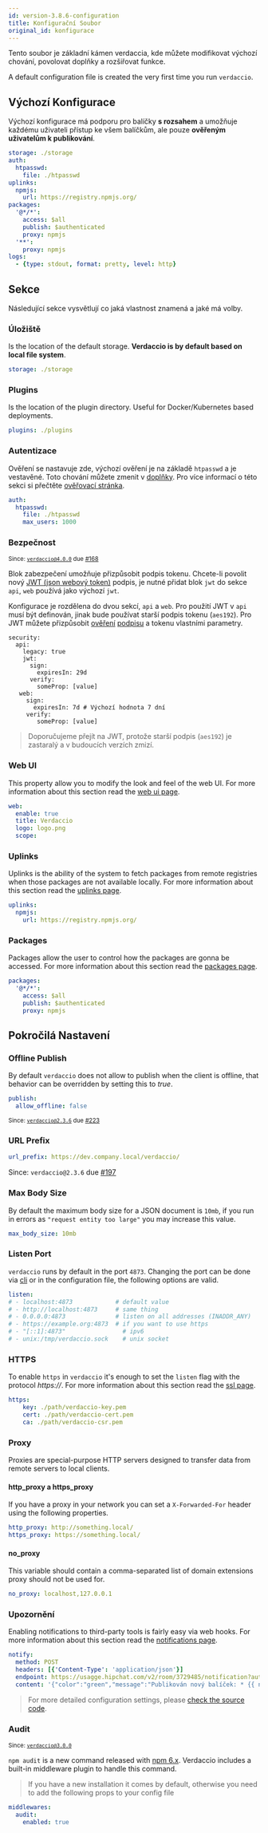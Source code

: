 ```yaml
---
id: version-3.8.6-configuration
title: Konfigurační Soubor
original_id: konfigurace
---
```


Tento soubor je základní kámen verdaccia, kde můžete modifikovat výchozí chování, povolovat doplňky a rozšiřovat funkce.

A default configuration file is created the very first time you run `verdaccio`.

## Výchozí Konfigurace

Výchozí konfigurace má podporu pro balíčky **s rozsahem** a umožňuje každému uživateli přístup ke všem balíčkům, ale pouze **ověřeným uživatelům k publikování**.

```yaml
storage: ./storage
auth:
  htpasswd:
    file: ./htpasswd
uplinks:
  npmjs:
    url: https://registry.npmjs.org/
packages:
  '@*/*':
    access: $all
    publish: $authenticated
    proxy: npmjs
  '**':
    proxy: npmjs
logs:
  - {type: stdout, format: pretty, level: http}
```

## Sekce

Následující sekce vysvětlují co jaká vlastnost znamená a jaké má volby.

### Úložiště

Is the location of the default storage. **Verdaccio is by default based on local file system**.

```yaml
storage: ./storage
```

### Plugins

Is the location of the plugin directory. Useful for Docker/Kubernetes based deployments.

```yaml
plugins: ./plugins
```

### Autentizace

Ověření se nastavuje zde, výchozí ověření je na základě `htpasswd` a je vestavěné. Toto chování můžete zmenit v [doplňky](plugins.md). Pro více informací o této sekci si přečtěte [ověřovací stránka](auth.md).

```yaml
auth:
  htpasswd:
    file: ./htpasswd
    max_users: 1000
```

### Bezpečnost

<small>Since: <code>verdaccio@4.0.0</code> due <a href="https://github.com/verdaccio/verdaccio/pull/168">#168</a></small>

Blok zabezpečení umožňuje přizpůsobit podpis tokenu. Chcete-li povolit nový [JWT (json webový token)](https://jwt.io/) podpis, je nutné přidat blok `jwt` do sekce `api`, `web` používá jako výchozí `jwt`.

Konfigurace je rozdělena do dvou sekcí, `api` a `web`. Pro použití JWT v `api` musí být definován, jinak bude používat starší podpis tokenu (`aes192`). Pro JWT můžete přizpůsobit [ověření](https://github.com/auth0/node-jsonwebtoken#jwtverifytoken-secretorpublickey-options-callback) [podpisu](https://github.com/auth0/node-jsonwebtoken#jwtsignpayload-secretorprivatekey-options-callback) a tokenu vlastními parametry.

    security:
      api:
        legacy: true
        jwt:
          sign:
            expiresIn: 29d
          verify:
            someProp: [value]
       web:
         sign:
           expiresIn: 7d # Výchozí hodnota 7 dní
         verify:
            someProp: [value]
    

> Doporučujeme přejít na JWT, protože starší podpis (`aes192`) je zastaralý a v budoucích verzích zmizí.

### Web UI

This property allow you to modify the look and feel of the web UI. For more information about this section read the [web ui page](web.md).

```yaml
web:
  enable: true
  title: Verdaccio
  logo: logo.png
  scope:
```

### Uplinks

Uplinks is the ability of the system to fetch packages from remote registries when those packages are not available locally. For more information about this section read the [uplinks page](uplinks.md).

```yaml
uplinks:
  npmjs:
    url: https://registry.npmjs.org/
```

### Packages

Packages allow the user to control how the packages are gonna be accessed. For more information about this section read the [packages page](packages.md).

```yaml
packages:
  '@*/*':
    access: $all
    publish: $authenticated
    proxy: npmjs
```

## Pokročilá Nastavení

### Offline Publish

By default `verdaccio` does not allow to publish when the client is offline, that behavior can be overridden by setting this to *true*.

```yaml
publish:
  allow_offline: false
```

<small>Since: <code>verdaccio@2.3.6</code> due <a href="https://github.com/verdaccio/verdaccio/pull/223">#223</a></small>

### URL Prefix

```yaml
url_prefix: https://dev.company.local/verdaccio/
```

Since: `verdaccio@2.3.6` due [#197](https://github.com/verdaccio/verdaccio/pull/197)

### Max Body Size

By default the maximum body size for a JSON document is `10mb`, if you run in errors as `"request entity too large"` you may increase this value.

```yaml
max_body_size: 10mb
```

### Listen Port

`verdaccio` runs by default in the port `4873`. Changing the port can be done via [cli](cli.md) or in the configuration file, the following options are valid.

```yaml
listen:
# - localhost:4873            # default value
# - http://localhost:4873     # same thing
# - 0.0.0.0:4873              # listen on all addresses (INADDR_ANY)
# - https://example.org:4873  # if you want to use https
# - "[::1]:4873"                # ipv6
# - unix:/tmp/verdaccio.sock    # unix socket
```

### HTTPS

To enable `https` in `verdaccio` it's enough to set the `listen` flag with the protocol *https://*. For more information about this section read the [ssl page](ssl.md).

```yaml
https:
    key: ./path/verdaccio-key.pem
    cert: ./path/verdaccio-cert.pem
    ca: ./path/verdaccio-csr.pem
```

### Proxy

Proxies are special-purpose HTTP servers designed to transfer data from remote servers to local clients.

#### http_proxy a https_proxy

If you have a proxy in your network you can set a `X-Forwarded-For` header using the following properties.

```yaml
http_proxy: http://something.local/
https_proxy: https://something.local/
```

#### no_proxy

This variable should contain a comma-separated list of domain extensions proxy should not be used for.

```yaml
no_proxy: localhost,127.0.0.1
```

### Upozornění

Enabling notifications to third-party tools is fairly easy via web hooks. For more information about this section read the [notifications page](notifications.md).

```yaml
notify:
  method: POST
  headers: [{'Content-Type': 'application/json'}]
  endpoint: https://usagge.hipchat.com/v2/room/3729485/notification?auth_token=mySecretToken
  content: '{"color":"green","message":"Publikován nový balíček: * {{ name }}*","notify":true,"message_format":"text"}'
```

> For more detailed configuration settings, please [check the source code](https://github.com/verdaccio/verdaccio/tree/master/conf).

### Audit

<small>Since: <code>verdaccio@3.0.0</code></small>

`npm audit` is a new command released with [npm 6.x](https://github.com/npm/npm/releases/tag/v6.1.0). Verdaccio includes a built-in middleware plugin to handle this command.

> If you have a new installation it comes by default, otherwise you need to add the following props to your config file

```yaml
middlewares:
  audit:
    enabled: true
```